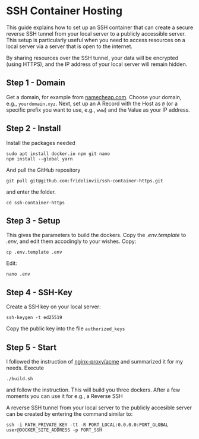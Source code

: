 # SSH Container Hosting
This guide explains how to set up an SSH container that can create a secure reverse SSH tunnel 
from your local server to a publicly accessible server. 
This setup is particularly useful when you need to access resources on a local server via a server that is open to the internet.

By sharing resources over the SSH tunnel, your data will be encrypted (using HTTPS), 
and the IP address of your local server will remain hidden.


## Step 1 - Domain
Get a domain, for example from [namecheap.com](https://www.namecheap.com). Choose your domain, e.g., `yourdomain.xyz`.
Next, set up an A Record with the Host as `@` (or a specific prefix you want to use, e.g., `www`) and the Value as your IP address.

## Step 2 - Install
Install the packages needed
```
sudo apt install docker.io npm git nano
npm install --global yarn
```
And pull the GitHub repository
```
git pull git@github.com:fridolinvii/ssh-container-https.git
```
and enter the folder. 
```
cd ssh-container-https
```

## Step 3 - Setup
This gives the parameters to build the dockers. Copy the _.env.template_ to _.env_, and edit them accodingly to your wishes. 
Copy:
```
cp .env.template .env
```
Edit:
```
nano .env
```

## Step 4 - SSH-Key
Create a SSH key on your local server:
```
ssh-keygen -t ed25519
```
Copy the public key into the file
`authorized_keys`


## Step 5 - Start
I followed the instruction of [nginx-proxy/acme](https://github.com/nginx-proxy/acme-companion) and summarized it for my needs.
Execute 
```
./build.sh
```
and follow the instruction. This will build you three dockers. 
After a few moments you can use it for e.g., a Reverse SSH

A reverse SSH tunnel from your local server to the publicly accesible server can be created by entering the command similar to:
```
ssh -i PATH_PRIVATE_KEY -tt -R PORT_LOCAL:0.0.0.0:PORT_GLOBAL user@DOCKER_SITE_ADDRESS -p PORT_SSH 
```
